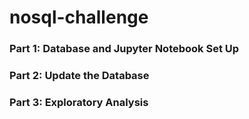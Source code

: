 # nosql-challenge

### Part 1: Database and Jupyter Notebook Set Up
### Part 2: Update the Database
### Part 3: Exploratory Analysis
